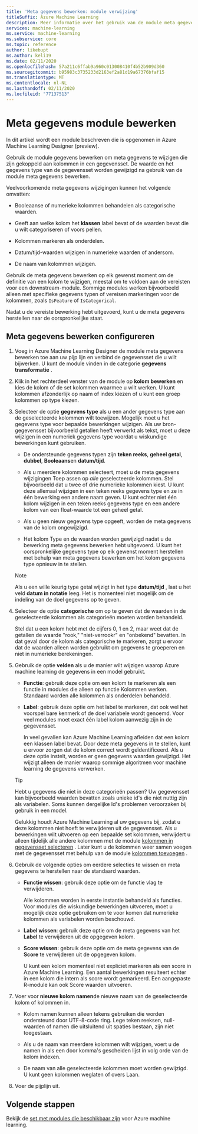 ```yaml
---
title: 'Meta gegevens bewerken: module verwijzing'
titleSuffix: Azure Machine Learning
description: Meer informatie over het gebruik van de module meta gegevens bewerken in de Azure Machine Learning voor het wijzigen van meta gegevens die zijn gekoppeld aan kolommen in een gegevensset.
services: machine-learning
ms.service: machine-learning
ms.subservice: core
ms.topic: reference
author: likebupt
ms.author: keli19
ms.date: 02/11/2020
ms.openlocfilehash: 57a211c6ffab9a960c013008410f4b52b909d360
ms.sourcegitcommit: b95983c3735233d2163ef2a81d19a67376bfaf15
ms.translationtype: MT
ms.contentlocale: nl-NL
ms.lasthandoff: 02/11/2020
ms.locfileid: "77137513"
---
```

# <a name="edit-metadata-module"></a>Meta gegevens module bewerken

In dit artikel wordt een module beschreven die is opgenomen in Azure Machine Learning Designer (preview).

Gebruik de module gegevens bewerken om meta gegevens te wijzigen die zijn gekoppeld aan kolommen in een gegevensset. De waarde en het gegevens type van de gegevensset worden gewijzigd na gebruik van de module meta gegevens bewerken.

Veelvoorkomende meta gegevens wijzigingen kunnen het volgende omvatten:
  
+ Booleaanse of numerieke kolommen behandelen als categorische waarden.
  
+ Geeft aan welke kolom het **klassen** label bevat of de waarden bevat die u wilt categoriseren of voors pellen.
  
+ Kolommen markeren als onderdelen.
  
+ Datum/tijd-waarden wijzigen in numerieke waarden of andersom.
  
+ De naam van kolommen wijzigen.
  
 Gebruik de meta gegevens bewerken op elk gewenst moment om de definitie van een kolom te wijzigen, meestal om te voldoen aan de vereisten voor een downstream-module. Sommige modules werken bijvoorbeeld alleen met specifieke gegevens typen of vereisen markeringen voor de kolommen, zoals `IsFeature` of `IsCategorical`.  
  
 Nadat u de vereiste bewerking hebt uitgevoerd, kunt u de meta gegevens herstellen naar de oorspronkelijke staat.
  
## <a name="configure-edit-metadata"></a>Meta gegevens bewerken configureren
  
1. Voeg in Azure Machine Learning Designer de module meta gegevens bewerken toe aan uw pijp lijn en verbind de gegevensset die u wilt bijwerken. U kunt de module vinden in de categorie **gegevens transformatie** .
  
1. Klik in het rechterdeel venster van de module op **kolom bewerken** en kies de kolom of de set kolommen waarmee u wilt werken. U kunt kolommen afzonderlijk op naam of index kiezen of u kunt een groep kolommen op type kiezen.  
  
1. Selecteer de optie **gegevens type** als u een ander gegevens type aan de geselecteerde kolommen wilt toewijzen. Mogelijk moet u het gegevens type voor bepaalde bewerkingen wijzigen. Als uw bron-gegevensset bijvoorbeeld getallen heeft verwerkt als tekst, moet u deze wijzigen in een numeriek gegevens type voordat u wiskundige bewerkingen kunt gebruiken.

    + De ondersteunde gegevens typen zijn **teken reeks**, **geheel getal**, **dubbel**, **Booleaans**en **datum/tijd**.

    + Als u meerdere kolommen selecteert, moet u de meta gegevens wijzigingen Toep assen op *alle* geselecteerde kolommen. Stel bijvoorbeeld dat u twee of drie numerieke kolommen kiest. U kunt deze allemaal wijzigen in een teken reeks gegevens type en ze in één bewerking een andere naam geven. U kunt echter niet één kolom wijzigen in een teken reeks gegevens type en een andere kolom van een float-waarde tot een geheel getal.
  
    + Als u geen nieuw gegevens type opgeeft, worden de meta gegevens van de kolom ongewijzigd.

    + Het kolom Type en de waarden worden gewijzigd nadat u de bewerking meta gegevens bewerken hebt uitgevoerd. U kunt het oorspronkelijke gegevens type op elk gewenst moment herstellen met behulp van meta gegevens bewerken om het kolom gegevens type opnieuw in te stellen.  

    > [!NOTE]
    > Als u een wille keurig type getal wijzigt in het type **datum/tijd** , laat u het veld **datum in notatie** leeg. Het is momenteel niet mogelijk om de indeling van de doel gegevens op te geven.  

1. Selecteer de optie **categorische** om op te geven dat de waarden in de geselecteerde kolommen als categorieën moeten worden behandeld.

    Stel dat u een kolom hebt met de cijfers 0, 1 en 2, maar weet dat de getallen de waarde "rook," "niet-verrookr" en "onbekend" bevatten. In dat geval door de kolom als categorische te markeren, zorgt u ervoor dat de waarden alleen worden gebruikt om gegevens te groeperen en niet in numerieke berekeningen.
  
1. Gebruik de optie **velden** als u de manier wilt wijzigen waarop Azure machine learning de gegevens in een model gebruikt.

    + **Functie**: gebruik deze optie om een kolom te markeren als een functie in modules die alleen op functie Kolommen werken. Standaard worden alle kolommen als onderdelen behandeld.  
  
    + **Label**: gebruik deze optie om het label te markeren, dat ook wel het voorspel bare kenmerk of de doel variabele wordt genoemd. Voor veel modules moet exact één label kolom aanwezig zijn in de gegevensset.

        In veel gevallen kan Azure Machine Learning afleiden dat een kolom een klassen label bevat. Door deze meta gegevens in te stellen, kunt u ervoor zorgen dat de kolom correct wordt geïdentificeerd. Als u deze optie instelt, worden er geen gegevens waarden gewijzigd. Het wijzigt alleen de manier waarop sommige algoritmen voor machine learning de gegevens verwerken.
  
    > [!TIP]
    > Hebt u gegevens die niet in deze categorieën passen? Uw gegevensset kan bijvoorbeeld waarden bevatten zoals unieke id's die niet nuttig zijn als variabelen. Soms kunnen dergelijke Id's problemen veroorzaken bij gebruik in een model.
    >
    > Gelukkig houdt Azure Machine Learning al uw gegevens bij, zodat u deze kolommen niet hoeft te verwijderen uit de gegevensset. Als u bewerkingen wilt uitvoeren op een bepaalde set kolommen, verwijdert u alleen tijdelijk alle andere kolommen met de module [kolommen in gegevensset selecteren](select-columns-in-dataset.md) . Later kunt u de kolommen weer samen voegen met de gegevensset met behulp van de module [kolommen toevoegen](add-columns.md) .  
  
1. Gebruik de volgende opties om eerdere selecties te wissen en meta gegevens te herstellen naar de standaard waarden.  
  
    + **Functie wissen**: gebruik deze optie om de functie vlag te verwijderen.  
  
         Alle kolommen worden in eerste instantie behandeld als functies. Voor modules die wiskundige bewerkingen uitvoeren, moet u mogelijk deze optie gebruiken om te voor komen dat numerieke kolommen als variabelen worden beschouwd.
  
    + **Label wissen**: gebruik deze optie om de meta gegevens van het **Label** te verwijderen uit de opgegeven kolom.  
  
    + **Score wissen**: gebruik deze optie om de meta gegevens van de **Score** te verwijderen uit de opgegeven kolom.  
  
         U kunt een kolom momenteel niet expliciet markeren als een score in Azure Machine Learning. Een aantal bewerkingen resulteert echter in een kolom die intern als score wordt gemarkeerd. Een aangepaste R-module kan ook Score waarden uitvoeren.

1. Voer voor **nieuwe kolom namen**de nieuwe naam van de geselecteerde kolom of kolommen in.  
  
    + Kolom namen kunnen alleen tekens gebruiken die worden ondersteund door UTF-8-code ring. Lege teken reeksen, null-waarden of namen die uitsluitend uit spaties bestaan, zijn niet toegestaan.  
  
    + Als u de naam van meerdere kolommen wilt wijzigen, voert u de namen in als een door komma's gescheiden lijst in volg orde van de kolom indexen.  
  
    + De naam van alle geselecteerde kolommen moet worden gewijzigd. U kunt geen kolommen weglaten of overs Laan.  
  
1. Voer de pijplijn uit.  

## <a name="next-steps"></a>Volgende stappen

Bekijk de [set met modules die beschikbaar zijn](module-reference.md) voor Azure machine learning.
